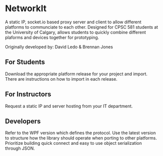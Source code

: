 # NetworkIt
A static IP, socket.io based proxy server and client to allow different platforms to communciate to each other. Designed for CPSC 581 students at the University of Calgary, allows students to quickly combine different plaforms and devices together for prototyping.

Originally developed by: David Ledo & Brennan Jones

## For Students
Download the appropriate platform release for your project and import. There are instructions on how to import in each release.

## For Instructors
Request a static IP and server hosting from your IT department.

## Developers
Refer to the WPF version which defines the protocol. Use the latest version to structure how the library should operate when porting to other platforms. Prioritize building quick connect and easy to use object serialization through JSON.
